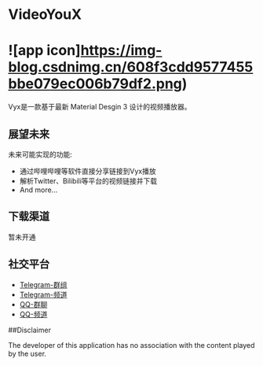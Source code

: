 # VideoYouX

# ![app icon]https://img-blog.csdnimg.cn/608f3cdd9577455bbe079ec006b79df2.png)
Vyx是一款基于最新 Material Desgin 3 设计的视频播放器。

## 展望未来

未来可能实现的功能:
* 通过哔哩哔哩等软件直接分享链接到Vyx播放
* 解析Twitter、Bilibili等平台的视频链接并下载
* And more...

## 下载渠道
暂未开通

## 社交平台
* [Telegram-群组](https://t.me/VyxChatting)
* [Telegram-频道](https://t.me/VyxNotice)
* [QQ-群聊](https://jq.qq.com/?_wv=1027&k=CQNXdhzt)
* [QQ-频道](https://pd.qq.com/s/h08xr8p7o)

##Disclaimer

The developer of this application has no association with the content played by the user.
